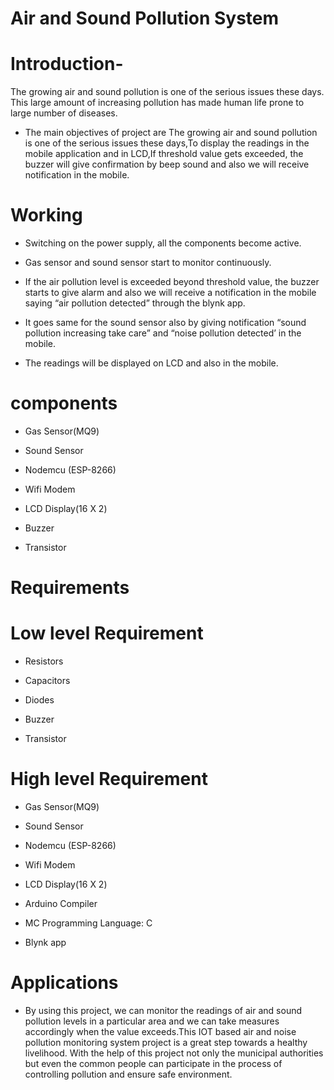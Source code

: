 # Air and Sound Pollution System
# Introduction-
The growing air and sound pollution is one of the serious issues these days. 
This large amount of increasing pollution has made human life prone to large number of diseases.
* The main objectives of  project are The growing air and sound pollution is one of the serious issues these days,To display the readings in the mobile application and in LCD,If threshold value gets exceeded, the buzzer will give confirmation by beep sound and also we will receive notification in the mobile. 
#   Working  
* Switching on the power supply, all the components become active.

* Gas sensor and sound sensor start to monitor continuously.

* If the air pollution level is exceeded beyond threshold value, the buzzer starts to give alarm and also we will receive a notification in the mobile saying “air pollution detected” through the blynk app.

* It goes same for the sound sensor also by giving notification “sound pollution increasing take care” and “noise pollution detected’ in the mobile.

* The readings will be displayed on LCD and also in the mobile.
# components
* Gas Sensor(MQ9)
 
* Sound Sensor
 
* Nodemcu (ESP-8266)
 
* Wifi Modem
 
* LCD Display(16 X 2)
 
* Buzzer

* Transistor
# Requirements 
  #  Low level Requirement 
 *  Resistors
 
* Capacitors
 
* Diodes
* Buzzer

* Transistor
# High level Requirement 
* Gas Sensor(MQ9)
 
* Sound Sensor
 
* Nodemcu (ESP-8266)
 
* Wifi Modem
 
* LCD Display(16 X 2)
* Arduino Compiler
 
* MC Programming Language: C

* Blynk app
# Applications 
* By using this project, we can monitor the readings of air and sound pollution levels in a particular area and we can take measures accordingly when the value exceeds.This IOT based air and noise pollution monitoring system project is a great step towards a healthy livelihood. With the help of this project not only the municipal authorities but even the common people can participate in the process of controlling pollution and ensure safe environment.




           
